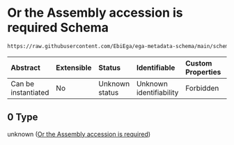 # Or the Assembly accession is required Schema

```txt
https://raw.githubusercontent.com/EbiEga/ega-metadata-schema/main/schemas/EGA.common-definitions.json#/definitions/ncbiAssemblyDescriptor/anyOf/0
```



| Abstract            | Extensible | Status         | Identifiable            | Custom Properties | Additional Properties | Access Restrictions | Defined In                                                                                           |
| :------------------ | :--------- | :------------- | :---------------------- | :---------------- | :-------------------- | :------------------ | :--------------------------------------------------------------------------------------------------- |
| Can be instantiated | No         | Unknown status | Unknown identifiability | Forbidden         | Allowed               | none                | [EGA.common-definitions.json\*](../../../schemas/EGA.common-definitions.json "open original schema") |

## 0 Type

unknown ([Or the Assembly accession is required](ega-12-definitions-ncbis-assembly-descriptor-anyof-or-the-assembly-accession-is-required.md))
